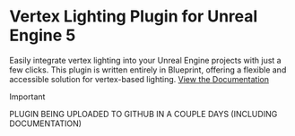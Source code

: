 # Vertex Lighting Plugin for Unreal Engine 5
Easily integrate vertex lighting into your Unreal Engine projects with just a few clicks. This plugin is written entirely in Blueprint, offering a flexible and accessible solution for vertex-based lighting.
[View the Documentation](https://pixelindiedev.github.io/Vertex-Lighting-Plugin-For-Unreal-Engine-5/)

> [!IMPORTANT] 
> PLUGIN BEING UPLOADED TO GITHUB IN A COUPLE DAYS (INCLUDING DOCUMENTATION)

